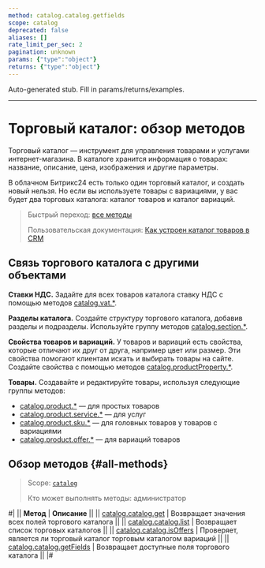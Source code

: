 ```yaml
---
method: catalog.catalog.getfields
scope: catalog
deprecated: false
aliases: []
rate_limit_per_sec: 2
pagination: unknown
params: {"type":"object"}
returns: {"type":"object"}
---
```


Auto-generated stub. Fill in params/returns/examples.

---

# Торговый каталог: обзор методов

Торговый каталог — инструмент для управления товарами и услугами интернет-магазина. В каталоге хранится информация о товарах: название, описание, цена, изображения и другие параметры.

В облачном Битрикс24 есть только один торговый каталог, и создать новый нельзя. Но если вы используете товары с вариациями, у вас будет два торговых каталога: каталог товаров и каталог вариаций. 

> Быстрый переход: [все методы](#all-methods)
> 
> Пользовательская документация: [Как устроен каталог товаров в CRM](https://helpdesk.bitrix24.ru/open/13262054/)

## Связь торгового каталога с другими объектами

**Ставки НДС.** Задайте для всех товаров каталога ставку НДС с помощью методов [catalog.vat.*](../vat/index.md).

**Разделы каталога.** Создайте структуру торгового каталога, добавив разделы и подразделы. Используйте группу методов [catalog.section.*](../section/index.md).

**Свойства товаров и вариаций.** У товаров и вариаций есть свойства, которые отличают их друг от друга, например цвет или размер. Эти свойства помогают клиентам искать и выбирать товары на сайте. Создайте свойства с помощью методов [catalog.productProperty.*](../product-property/index.md).

**Товары.** Создавайте и редактируйте товары, используя следующие группы методов:
- [catalog.product.*](../product/index.md) — для простых товаров
- [catalog.product.service.*](../product/service/index.md) — для услуг
- [catalog.product.sku.*](../product/sku/index.md) — для головных товаров у товаров с вариациями
- [catalog.product.offer.*](../product/offer/index.md) — для вариаций товаров

## Обзор методов {#all-methods}

> Scope: [`catalog`](../../scopes/permissions.md)
>
> Кто может выполнять методы: администратор

#|
|| **Метод** | **Описание** ||
|| [catalog.catalog.get](./catalog-catalog-get.md) | Возвращает значения всех полей торгового каталога ||
|| [catalog.catalog.list](./catalog-catalog-list.md) | Возвращает список торговых каталогов ||
|| [catalog.catalog.isOffers](./catalog-catalog-is-offers.md) | Проверяет, является ли торговый каталог торговым каталогом вариаций ||
|| [catalog.catalog.getFields](./catalog-catalog-get-fields.md) | Возвращает доступные поля торгового каталога ||
|#

